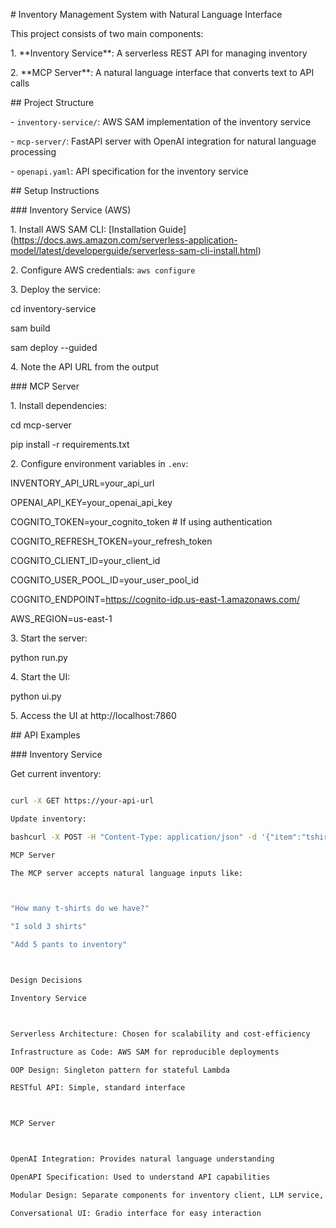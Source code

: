\# Inventory Management System with Natural Language Interface



This project consists of two main components:

1\. \*\*Inventory Service\*\*: A serverless REST API for managing inventory

2\. \*\*MCP Server\*\*: A natural language interface that converts text to API calls



\## Project Structure



\- `inventory-service/`: AWS SAM implementation of the inventory service

\- `mcp-server/`: FastAPI server with OpenAI integration for natural language processing

\- `openapi.yaml`: API specification for the inventory service



\## Setup Instructions



\### Inventory Service (AWS)



1\. Install AWS SAM CLI: \[Installation Guide](https://docs.aws.amazon.com/serverless-application-model/latest/developerguide/serverless-sam-cli-install.html)

2\. Configure AWS credentials: `aws configure`

3\. Deploy the service:

cd inventory-service

sam build

sam deploy --guided

4\. Note the API URL from the output



\### MCP Server



1\. Install dependencies:

cd mcp-server

pip install -r requirements.txt

2\. Configure environment variables in `.env`:

INVENTORY\_API\_URL=your\_api\_url

OPENAI\_API\_KEY=your\_openai\_api\_key

COGNITO\_TOKEN=your\_cognito\_token     # If using authentication

COGNITO\_REFRESH\_TOKEN=your\_refresh\_token

COGNITO\_CLIENT\_ID=your\_client\_id

COGNITO\_USER\_POOL\_ID=your\_user\_pool\_id

COGNITO\_ENDPOINT=https://cognito-idp.us-east-1.amazonaws.com/

AWS\_REGION=us-east-1

3\. Start the server:

python run.py

4\. Start the UI:

python ui.py

5\. Access the UI at http://localhost:7860



\## API Examples



\### Inventory Service



Get current inventory:

```bash

curl -X GET https://your-api-url

Update inventory:

bashcurl -X POST -H "Content-Type: application/json" -d '{"item":"tshirts","change":-3}' https://your-api-url

MCP Server

The MCP server accepts natural language inputs like:



"How many t-shirts do we have?"

"I sold 3 shirts"

"Add 5 pants to inventory"



Design Decisions

Inventory Service



Serverless Architecture: Chosen for scalability and cost-efficiency

Infrastructure as Code: AWS SAM for reproducible deployments

OOP Design: Singleton pattern for stateful Lambda

RESTful API: Simple, standard interface



MCP Server



OpenAI Integration: Provides natural language understanding

OpenAPI Specification: Used to understand API capabilities

Modular Design: Separate components for inventory client, LLM service, etc.

Conversational UI: Gradio interface for easy interaction



